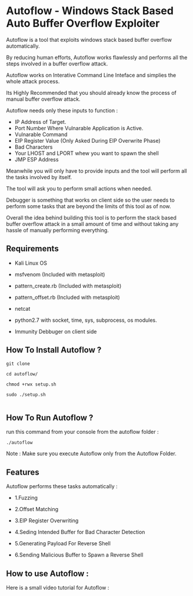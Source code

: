 
# Autoflow - Windows Stack Based Auto Buffer Overflow Exploiter

Autoflow is a tool that exploits windows stack based buffer overflow automatically.

By reducing human efforts, Autoflow works flawlessly and performs all the steps involved in a buffer overflow attack.

Autoflow works on Interative Command Line Inteface and simplies the whole attack process.

Its Highly Recommended that you should already know the process of manual buffer overflow attack.

Autoflow needs only these inputs to function :

* IP Address of Target.
* Port Number Where Vulnarable Application is Active.
* Vulnarable Command
* EIP Register Value (Only Asked During EIP Overwrite Phase)
* Bad Characters
* Your LHOST and LPORT whew you want to spawn the shell
* JMP ESP Address


Meanwhile you will only have to provide inputs and the tool will perform all the tasks involved by itself.

The tool will ask you to perform small actions when needed.

Debugger is something that works on client side so the user needs to perform some tasks that are beyond the limits of this tool as of now.


Overall the idea behind building this tool is to perform the stack based buffer overflow attack in a small amount of time and without taking any hassle of manually performing everything.


## Requirements

* Kali Linux OS

* msfvenom (Included with metasploit)

* pattern_create.rb (Included with metasploit)

* pattern_offset.rb (Included with metasploit)

* netcat

* python2.7 with socket, time, sys, subprocess, os modules.

* Immunity Debbuger on client side


## How To Install Autoflow ?

```
git clone

cd autoflow/

chmod +rwx setup.sh

sudo ./setup.sh


```
## How To Run Autoflow ?

run this command from your console from the autoflow folder :

```
./autoflow
```

Note : Make sure you execute Autoflow only from the Autoflow Folder.

## Features

Autoflow performs these tasks automatically :

* 1.Fuzzing

* 2.Offset Matching

* 3.EIP Register Overwriting

* 4.Seding Intended Buffer for Bad Character Detection

* 5.Generating Payload For Reverse Shell

* 6.Sending Malicious Buffer to Spawn a Reverse Shell


## How to use Autoflow :

Here is a small video tutorial for Autoflow :





